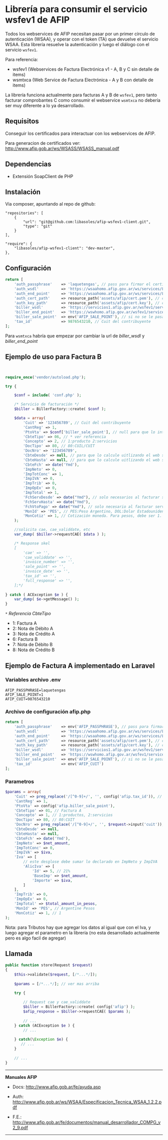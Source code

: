 # Librería para consumir el servicio wsfev1 de AFIP

Todos los webservices de AFIP necesitan pasar por un primer círculo de autenticación (WSAA), y operar con el token (TA) que devuelve el servicio WSAA. Esta librería resuelve la autenticación y luego el diálogo con el servicio `wsfev1`.

Para referencia:

- wsfev1 (Webservices de Factura Electrónica v1 - A, B y C sin detalle de items)
- wsmtxca (Web Service de Factura Electrónica - A y B con detalle de items)

La librería funciona actualmente para facturas A y B de `wsfev1`, pero tanto facturar comprobantes C como consumir el webservice `wsmtxca` no debería ser muy diferente a lo ya desarrollado. 

## Requisitos

Conseguir los certificados para interactuar con los webservices de AFIP.

Para generacion de certificados ver: http://www.afip.gob.ar/ws/WSASS/WSASS_manual.pdf

## Dependencias

- Extensión SoapClient de PHP

## Instalación

Via composer, apuntando al repo de github:

```
"repositories": [
    {
        "url": "git@github.com:libasoles/afip-wsfev1-client.git",
        "type": "git"
    }
],

"require": {   
    "libasoles/afip-wsfev1-client": "dev-master",   
},
```

## Configuración

```php
return [
    'auth_passphrase'    => 'laquetengas', // pass para firmar el certificado a enviar. Opcional
    'auth_wsdl'          => 'https://wsaahomo.afip.gov.ar/ws/services/LoginCms?wsdl', 
    'auth_end_point'     => 'https://wsaahomo.afip.gov.ar/ws/services/LoginCms',
    'auth_cert_path'     => resource_path('assets/afip/cert.pem'), // certificado que la lib firma para enviar a api afip y autenticar
    'auth_key_path'      => resource_path('assets/afip/cert.key'), // clave con la que se genero el certificado en pagina de afip   
    'biller_wsdl'        => 'https://servicios1.afip.gov.ar/wsfev1/service.asmx?wsdl', 
    'biller_end_point'   => 'https://wswhomo.afip.gov.ar/wsfev1/service.asmx',
    'biller_sale_point'  => env('AFIP_SALE_POINT'), // si no se le pasa, el biller intentara obtenerlo desde la api de afip
    'tax_id'             => 9876543210, // Cuit del contribuyente
];
```

Para `wsmtxca` habría que empezar por cambiar la url de _biller_wsdl_ y _biller_end_point_

## Ejemplo de uso para Factura B

```php


require_once('vendor/autoload.php');

try {

    $conf = include( 'conf.php' );

    /* Servicio de facturación */            
    $biller = BillerFactory::create( $conf );

    $data = array(
        'Cuit' => '123456789', // Cuit del contribuyente
        'CantReg' => 1,
        'PtoVta' => $conf['biller_sale_point'], // null para que lo intente obtener el web service
        'CbteTipo' => 06, // * ver referencia
        'Concepto' => 2, // 1:producto 2:servicios
        'DocTipo' => 80, // 80:CUIL/CUIT
        'DocNro' => '123456789',
        'CbteDesde' => null, // para que lo calcule uitlizando el web service 
        'CbteHasta' => null, // para que lo calcule uitlizando el web service
        'CbteFch' => date('Ymd'),
        'ImpNeto' => 0,
        'ImpTotConc' => 1, 
        'ImpIVA' => 0,
        'ImpTrib' => 0,
        'ImpOpEx' => 0,
        'ImpTotal' => 1, 
        'FchServDesde' => date("Ymd"), // solo necesarios al facturar servicios
        'FchServHasta' => date("Ymd"), 
        'FchVtoPago' => date("Ymd"), // solo necesario al facturar servicios
        'MonId' => 'PES', // PES:Peso Argentino, DOL:Dolar Estadounidense
        'MonCotiz' => 1, // Cotización moneda. Para pesos, debe ser 1.
    );

    //solicita cae, cae_validdate, etc
    var_dump( $biller->requestCAE( $data ) );

    /* Response skel
    [ 
        'cae' => '', 
        'cae_validdate' => '',
        'invoice_number' => '',
        'sale_point' => '',
        'invoice_date' => '',
        'tax_id' => '',
        'full_response' => '',
    ];*/ 
    
} catch ( ACException $e ) {
    var_dump( $e->getMessage() );
}

```

`*` *Referencia CbteTipo*
    
- 1: Factura A
- 2: Nota de Débito A
- 3: Nota de Crédito A
- 6: Factura B
- 7: Nota de Débito B
- 8: Nota de Crédito B 

## Ejemplo de Factura A implementado en Laravel

### Variables archivo .env

```
AFIP_PASSPHRASE=laquetengas
AFIP_SALE_POINT=1
AFIP_CUIT=9876543210
```
### Archivo de configuración afip.php

```php
return [
    'auth_passphrase'    => env('AFIP_PASSPHRASE'), // pass para firmar el certificado a enviar. Opcional
    'auth_wsdl'          => 'https://wsaahomo.afip.gov.ar/ws/services/LoginCms?wsdl', 
    'auth_end_point'     => 'https://wsaahomo.afip.gov.ar/ws/services/LoginCms',
    'auth_cert_path'     => resource_path('assets/afip/cert.pem'), // certificado que la lib firma para enviar a api afip y autenticar
    'auth_key_path'      => resource_path('assets/afip/cert.key'), // clave con la que se genero el certificado en pagina de afip   
    'biller_wsdl'        => 'https://servicios1.afip.gov.ar/wsfev1/service.asmx?wsdl', 
    'biller_end_point'   => 'https://wswhomo.afip.gov.ar/wsfev1/service.asmx',
    'biller_sale_point'  => env('AFIP_SALE_POINT'), // si no se le pasa, el biller intentara obtenerlo desde la api de afip
    'tax_id'             => env('AFIP_CUIT')
];
```

### Parametros

```php
$params = array(
    'Cuit' => preg_replace('/[^0-9]+/', '', config('afip.tax_id')), // cuit contribuyente
    'CantReg' => 1,
    'PtoVta' => config('afip.biller_sale_point'), 
    'CbteTipo' => 01, // Factura A
    'Concepto' => 1, // 1:productos, 2:servicios
    'DocTipo' => 80, // 80:CUIT
    'DocNro' => preg_replace('/[^0-9]+/', '', $request->input('cuit')), // cuit cliente
    'CbteDesde' => null, 
    'CbteHasta' => null, 
    'CbteFch' => date('Ymd'),
    'ImpNeto' => $net_amount,
    'ImpTotConc' => 0, 
    'ImpIVA' => $iva,
    'Iva' => [
        // este desglose debe sumar lo declarado en ImpNeto y ImpIVA
        'AlicIva' => [
            'Id' => 5, // 21%
            'BaseImp' => $net_amount,
            'Importe' => $iva,
        ]
    ],
    'ImpTrib' => 0, 
    'ImpOpEx' => 0, 
    'ImpTotal' => $total_amount_in_pesos, 
    'MonId' => 'PES', // Argentine Pesos
    'MonCotiz' => 1, // 1  
);
```

Nota: para Tributos hay que agregar los datos al igual que con el Iva, y luego agregar el parametro en la librería (no esta desarrollado actualmente pero es algo facil de agregar)

## Llamada

```php
public function store(Request $request) 
{
    $this->validate($request, [/*...*/]);
    
    $params = [/*...*/]; // ver mas arriba

    try {
        
        // Request cae y cae_validdate 
        $biller = BillerFactory::create( config('afip') );
        $afip_response = $biller->requestCAE( $params );
        
        // ...
    } catch (ACException $e ) {
        // ...
        
    } catch(\Exception $e) {
       // ...
    }
    
    // ...
}
```

--------------------------------------------------------------------------
**Manuales AFIP**

- Docs: http://www.afip.gob.ar/fe/ayuda.asp

- Auth: http://www.afip.gob.ar/ws/WSAA/Especificacion_Tecnica_WSAA_1.2.2.pdf

- F.E.: http://www.afip.gob.ar/fe/documentos/manual_desarrollador_COMPG_v2_9.pdf

----------------------------------------------------------------------------
